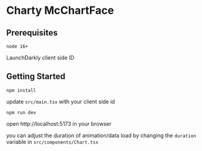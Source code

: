 # Charty McChartFace

## Prerequisites

`node 16+`

LaunchDarkly client side ID

## Getting Started

`npm install`

update `src/main.tsx` with your client side id

`npm run dev`

open http://localhost:5173 in your browser

you can adjust the duration of animation/data load by changing the `duration` variable in `src/components/Chart.tsx`